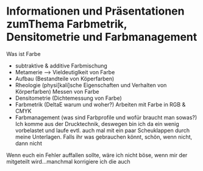 # Informationen und Präsentationen zumThema Farbmetrik, Densitometrie und Farbmanagement

Was ist Farbe  
- subtraktive & additive Farbmischung 
- Metamerie --> Vieldeutiglkeit von Farbe 
- Aufbau (Bestandteile von Köperfarben)
- Rheologie (physi[kali]sche Eigenschaften und Verhalten von Körperfarben) 
Messen von Farbe 
- Densitometrie (Dichtemessung von Farbe) 
- Farbmetrik (DeltaE warum und woher?) 
Arbeiten mit Farbe in RGB & CMYK 
- Farbmanagement (was sind Farbprofile und wofür braucht man sowas?)
Ich komme aus der Drucktechnik, deswegen bin ich da ein wenig vorbelastet und laufe evtl. auch mal mit ein paar Scheuklappen durch meine Unterlagen.
Falls ihr was gebrauchen könnt, schön, wenn nicht, dann nicht

Wenn euch ein Fehler auffallen sollte, wäre ich nicht böse, wenn mir der mitgeteilt wird...manchmal korrigiere ich die auch
